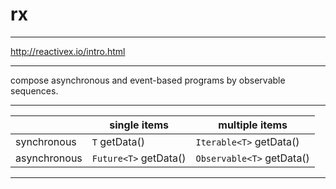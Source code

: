 # rx

---

http://reactivex.io/intro.html

---

compose asynchronous and event-based programs by observable sequences.

---

|               | single items          | multiple items            |
| ------------- | --------------------- | ------------------------- |
| synchronous   | `T` getData()         | `Iterable<T>` getData()   |
| asynchronous  | `Future<T>` getData() | `Observable<T>` getData() |

---
